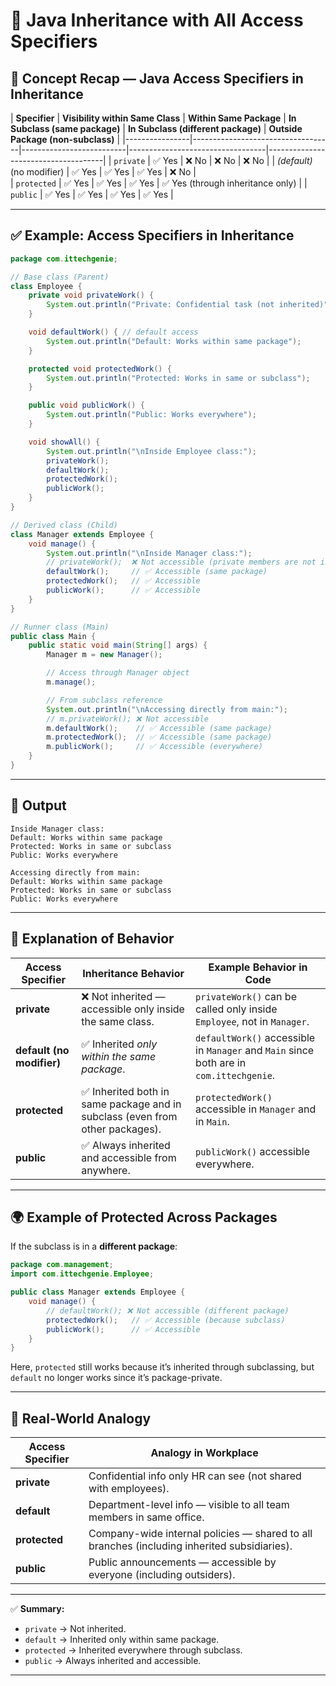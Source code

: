 # 🧭 Java Inheritance with All Access Specifiers

## 🧠 Concept Recap — Java Access Specifiers in Inheritance

| **Specifier** | **Visibility within Same Class** | **Within Same Package** | **In Subclass (same package)** | **In Subclass (different package)** | **Outside Package (non-subclass)** |
|----------------|-----------------------------------|--------------------------|----------------------------------|-------------------------------------|
| `private`      | ✅ Yes                            | ❌ No                    | ❌ No                            | ❌ No                               |
| *(default)* (no modifier) | ✅ Yes | ✅ Yes | ✅ Yes | ❌ No |  
| `protected`    | ✅ Yes                            | ✅ Yes                   | ✅ Yes                           | ✅ Yes (through inheritance only)   |
| `public`       | ✅ Yes                            | ✅ Yes                   | ✅ Yes                           | ✅ Yes                             |

---

## ✅ Example: Access Specifiers in Inheritance

```java
package com.ittechgenie;

// Base class (Parent)
class Employee {
    private void privateWork() {
        System.out.println("Private: Confidential task (not inherited)");
    }

    void defaultWork() { // default access
        System.out.println("Default: Works within same package");
    }

    protected void protectedWork() {
        System.out.println("Protected: Works in same or subclass");
    }

    public void publicWork() {
        System.out.println("Public: Works everywhere");
    }

    void showAll() {
        System.out.println("\nInside Employee class:");
        privateWork();
        defaultWork();
        protectedWork();
        publicWork();
    }
}

// Derived class (Child)
class Manager extends Employee {
    void manage() {
        System.out.println("\nInside Manager class:");
        // privateWork();  ❌ Not accessible (private members are not inherited)
        defaultWork();     // ✅ Accessible (same package)
        protectedWork();   // ✅ Accessible
        publicWork();      // ✅ Accessible
    }
}

// Runner class (Main)
public class Main {
    public static void main(String[] args) {
        Manager m = new Manager();

        // Access through Manager object
        m.manage();

        // From subclass reference
        System.out.println("\nAccessing directly from main:");
        // m.privateWork(); ❌ Not accessible
        m.defaultWork();    // ✅ Accessible (same package)
        m.protectedWork();  // ✅ Accessible (same package)
        m.publicWork();     // ✅ Accessible (everywhere)
    }
}
```

---

## 🧩 Output

```
Inside Manager class:
Default: Works within same package
Protected: Works in same or subclass
Public: Works everywhere

Accessing directly from main:
Default: Works within same package
Protected: Works in same or subclass
Public: Works everywhere
```

---

## 🧾 Explanation of Behavior

| **Access Specifier** | **Inheritance Behavior** | **Example Behavior in Code** |
|-----------------------|---------------------------|-------------------------------|
| **private** | ❌ Not inherited — accessible only inside the same class. | `privateWork()` can be called only inside `Employee`, not in `Manager`. |
| **default (no modifier)** | ✅ Inherited *only within the same package*. | `defaultWork()` accessible in `Manager` and `Main` since both are in `com.ittechgenie`. |
| **protected** | ✅ Inherited both in same package and in subclass (even from other packages). | `protectedWork()` accessible in `Manager` and in `Main`. |
| **public** | ✅ Always inherited and accessible from anywhere. | `publicWork()` accessible everywhere. |

---

## 🌍 Example of Protected Across Packages

If the subclass is in a **different package**:

```java
package com.management;
import com.ittechgenie.Employee;

public class Manager extends Employee {
    void manage() {
        // defaultWork(); ❌ Not accessible (different package)
        protectedWork();   // ✅ Accessible (because subclass)
        publicWork();      // ✅ Accessible
    }
}
```

Here, `protected` still works because it’s inherited through subclassing, but `default` no longer works since it’s package-private.

---

## 🧩 Real-World Analogy

| **Access Specifier** | **Analogy in Workplace** |
|-----------------------|--------------------------|
| **private** | Confidential info only HR can see (not shared with employees). |
| **default** | Department-level info — visible to all team members in same office. |
| **protected** | Company-wide internal policies — shared to all branches (including inherited subsidiaries). |
| **public** | Public announcements — accessible by everyone (including outsiders). |

---

✅ **Summary:**
- `private` → Not inherited.  
- `default` → Inherited only within same package.  
- `protected` → Inherited everywhere through subclass.  
- `public` → Always inherited and accessible.

---
